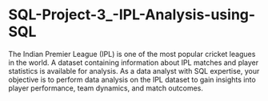 # SQL-Project-3_-IPL-Analysis-using-SQL
The Indian Premier League (IPL) is one of the most popular cricket leagues in the world. A dataset containing information about IPL matches and player statistics is available for analysis. As a data analyst with SQL expertise, your objective is to perform data analysis on the IPL dataset to gain insights into player performance, team dynamics, and match outcomes.
